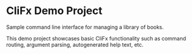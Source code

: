 ﻿# CliFx Demo Project

Sample command line interface for managing a library of books.

This demo project showcases basic CliFx functionality such as command routing, argument parsing, autogenerated help text, etc.